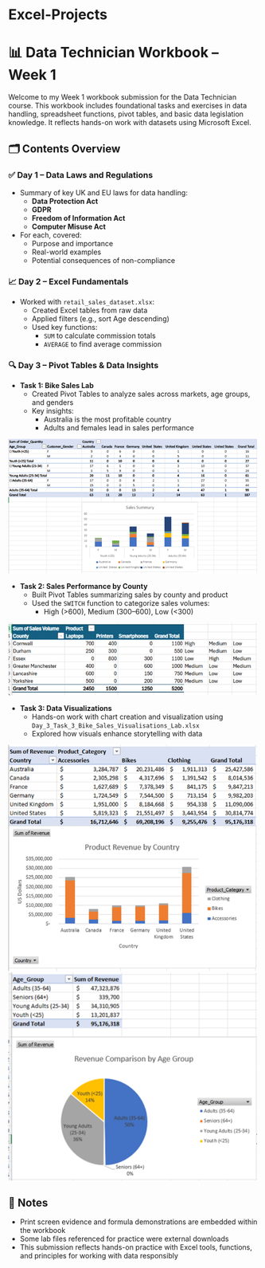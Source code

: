 # Excel-Projects
# 📊 Data Technician Workbook – Week 1

Welcome to my Week 1 workbook submission for the Data Technician course. This workbook includes foundational tasks and exercises in data handling, spreadsheet functions, pivot tables, and basic data legislation knowledge. It reflects hands-on work with datasets using Microsoft Excel.

## 🗂️ Contents Overview

### ✅ Day 1 – Data Laws and Regulations
- Summary of key UK and EU laws for data handling:
  - **Data Protection Act**
  - **GDPR**
  - **Freedom of Information Act**
  - **Computer Misuse Act**
- For each, covered:
  - Purpose and importance
  - Real-world examples
  - Potential consequences of non-compliance

### 📈 Day 2 – Excel Fundamentals
- Worked with `retail_sales_dataset.xlsx`:
  - Created Excel tables from raw data
  - Applied filters (e.g., sort Age descending)
  - Used key functions:
    - `SUM` to calculate commission totals
    - `AVERAGE` to find average commission

### 🔍 Day 3 – Pivot Tables & Data Insights
- **Task 1: Bike Sales Lab**
  - Created Pivot Tables to analyze sales across markets, age groups, and genders
  - Key insights:
    - Australia is the most profitable country
    - Adults and females lead in sales performance

<img src="Images/PivotTable.png" width="500" >

- **Task 2: Sales Performance by County**
  - Built Pivot Tables summarizing sales by county and product
  - Used the `SWITCH` function to categorize sales volumes:
    - High (>600), Medium (300–600), Low (<300)

<img src="Images/Switch.png" width="500" >

- **Task 3: Data Visualizations**
  - Hands-on work with chart creation and visualization using `Day_3_Task_3_Bike_Sales_Visualisations_Lab.xlsx`
  - Explored how visuals enhance storytelling with data

<img src="Images/ProductRevenueByCountry.png" width="500" >
<img src="Images/RevenueComparisonByAge.png" width="500" >

## 📌 Notes
- Print screen evidence and formula demonstrations are embedded within the workbook
- Some lab files referenced for practice were external downloads
- This submission reflects hands-on practice with Excel tools, functions, and principles for working with data responsibly
